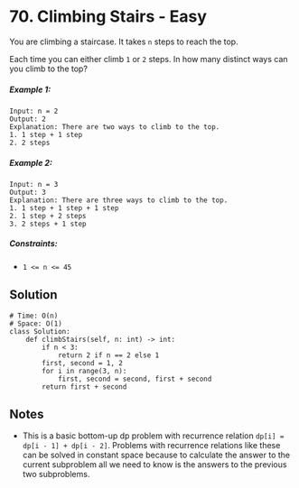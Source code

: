 # 70. Climbing Stairs - Easy

You are climbing a staircase. It takes `n` steps to reach the top.

Each time you can either climb `1` or `2` steps. In how many distinct ways can you climb to the top?

##### Example 1:

```
Input: n = 2
Output: 2
Explanation: There are two ways to climb to the top.
1. 1 step + 1 step
2. 2 steps
```

##### Example 2:

```
Input: n = 3
Output: 3
Explanation: There are three ways to climb to the top.
1. 1 step + 1 step + 1 step
2. 1 step + 2 steps
3. 2 steps + 1 step
```

##### Constraints:

- `1 <= n <= 45`

## Solution

```
# Time: O(n)
# Space: O(1)
class Solution:
    def climbStairs(self, n: int) -> int:
        if n < 3:
            return 2 if n == 2 else 1
        first, second = 1, 2
        for i in range(3, n):
            first, second = second, first + second
        return first + second
```

## Notes
- This is a basic bottom-up dp problem with recurrence relation `dp[i] = dp[i - 1] + dp[i - 2]`. Problems with recurrence relations like these can be solved in constant space because to calculate the answer to the current subproblem all we need to know is the answers to the previous two subproblems.